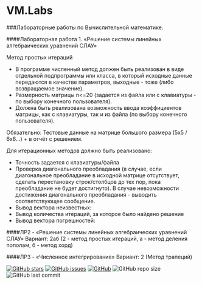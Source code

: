 # VM.Labs

###Лабораторные работы по Вычислительной математике.

####Лабораторная работа 1. «Решение системы линейных алгебраических уравнений СЛАУ»

Метод простых итераций

* В программе численный метод должен быть реализован в виде отдельной подпрограммы или класса, в который исходные данные передаются в качестве параметров, выходные - тоже (либо возвращаемое значение).
* Размерность матрицы n<=20 (задается из файла или с клавиатуры - по выбору конечного пользователя).
* Должна быть реализована возможность ввода коэффициентов матрицы,  как с клавиатуры, так и из файла (по выбору конечного пользователя).

Обязательно: Тестовые данные на матрице большого размера (5x5 / 6x6...) + в отчёт с решением.

Для итерационных методов должно быть реализовано:
* Точность задается с клавиатуры/файла
* Проверка диагонального преобладания (в случае, если диагональное преобладание в исходной  матрице отсутствует, сделать перестановку строк/столбцов до тех пор, пока преобладание не будет достигнуто). В случае невозможности достижения диагонального преобладания - выводить соответствующее сообщение.
* Вывод вектора неизвестных:
* Вывод количества итераций, за которое было найдено решение
* Вывод вектора погрешностей:

####ЛР2 - «Решение системы линейных алгебраических уравнений СЛАУ» 
Вариант: 2aб (2 - метод простых итераций, a - метод деления пополам, б - метод хорд)

####ЛР3 - «Численное интегрирование»
Вариант: 2 (Метод трапеций)


[![GitHub stars][stars-shield]][stars-url]
[![GitHub issues][issues-shield]][issues-url]
[![GitHub][license-shield]][license-url]
![GitHub repo size](https://img.shields.io/github/repo-size/KirillShakhov/VM.Labs)
![GitHub last commit](https://img.shields.io/github/last-commit/KirillShakhov/VM.Labs)



[stars-shield]: https://img.shields.io/github/stars/KirillShakhov/VM.Lab2?style=social
[stars-url]: https://github.com/KirillShakhov/VM.Lab2/stargazers
[issues-shield]: https://img.shields.io/github/issues/KirillShakhov/VM.Lab2
[issues-url]: https://github.com/KirillShakhov/VM.Lab2/issues
[license-shield]: https://img.shields.io/github/license/KirillShakhov/VM.Lab2
[license-url]: https://github.com/KirillShakhov/VM.Lab2/blob/master/LICENSE
